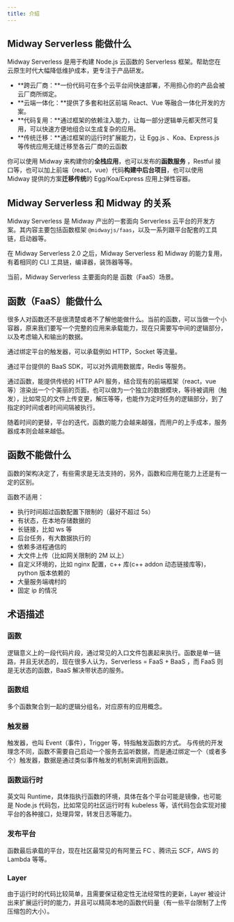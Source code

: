 ```yaml
---
title: 介绍
---
```


## Midway Serverless 能做什么

Midway Serverless 是用于构建 Node.js 云函数的 Serverless 框架。帮助您在云原生时代大幅降低维护成本，更专注于产品研发。

- **跨云厂商：**一份代码可在多个云平台间快速部署，不用担心你的产品会被云厂商所绑定。
- **云端一体化：**提供了多套和社区前端 React、Vue 等融合一体化开发的方案。
- **代码复用：**通过框架的依赖注入能力，让每一部分逻辑单元都天然可复用，可以快速方便地组合以生成复杂的应用。
- **传统迁移：**通过框架的运行时扩展能力，让 Egg.js 、Koa、Express.js 等传统应用无缝迁移至各云厂商的云函数

你可以使用 Midway 来构建你的**全栈应用**，也可以发布的**函数服务** ，Restful 接口等，也可以加上前端（react，vue）代码**构建中后台项目**，也可以使用 Midway 提供的方案**迁移传统**的 Egg/Koa/Express 应用上弹性容器。

## Midway Serverless 和 Midway 的关系

Midway Serverless 是 Midway 产出的一套面向 Serverless 云平台的开发方案。其内容主要包括函数框架 `@midwayjs/faas`，以及一系列跟平台配套的工具链，启动器等。

在 Midway Serverless 2.0 之后，Midway Serverless 和 Midway 的能力复用，有着相同的 CLI 工具链，编译器，装饰器等等。

当前，Midway Serverless 主要面向的是 函数（FaaS）场景。

## 函数（FaaS）能做什么

很多人对函数还不是很清楚或者不了解他能做什么。当前的函数，可以当做一个小容器，原来我们要写一个完整的应用来承载能力，现在只需要写中间的逻辑部分，以及考虑输入和输出的数据。

通过绑定平台的触发器，可以承载例如 HTTP，Socket 等流量。

通过平台提供的 BaaS SDK，可以对外调用数据库，Redis 等服务。

通过函数，能提供传统的 HTTP API 服务，结合现有的前端框架（react，vue 等）渲染出一个个美丽的页面，也可以做为一个独立的数据模块，等待被调用（触发），比如常见的文件上传变更，解压等等，也能作为定时任务的逻辑部分，到了指定的时间或者时间间隔被执行。

随着时间的更替，平台的迭代，函数的能力会越来越强，而用户的上手成本，服务器成本则会越来越低。

## 函数不能做什么

函数的架构决定了，有些需求是无法支持的，另外，函数和应用在能力上还是有一定的区别。

函数不适用：

- 执行时间超过函数配置下限制的（最好不超过 5s）
- 有状态，在本地存储数据的
- 长链接，比如 ws 等
- 后台任务，有大数据执行的
- 依赖多进程通信的
- 大文件上传（比如网关限制的 2M 以上）
- 自定义环境的，比如 nginx 配置，c++ 库(c++ addon 动态链接库等)，python 版本依赖的
- 大量服务端魂村的
- 固定 ip 的情况

## 术语描述

### 函数

逻辑意义上的一段代码片段，通过常见的入口文件包裹起来执行。函数是单一链路，并且无状态的，现在很多人认为，Serverless = FaaS + BaaS ，而 FaaS 则是无状态的函数，BaaS 解决带状态的服务。

### 函数组

多个函数聚合到一起的逻辑分组名，对应原有的应用概念。

### 触发器

触发器，也叫 Event（事件），Trigger 等，特指触发函数的方式。
与传统的开发理念不同，函数不需要自己启动一个服务去监听数据，而是通过绑定一个（或者多个）触发器，数据是通过类似事件触发的机制来调用到函数。

### 函数运行时

英文叫 Runtime，具体指执行函数的环境，具体在各个平台可能是镜像，也可能是 Node.js 代码包，比如常见的社区运行时有 kubeless 等，该代码包会实现对接平台的各种接口，处理异常，转发日志等能力。

### 发布平台

函数最后承载的平台，现在社区最常见的有阿里云 FC 、腾讯云 SCF，AWS 的 Lambda 等等。

### Layer

由于运行时的代码比较简单，且需要保证稳定性无法经常性的更新，Layer 被设计出来扩展运行时的能力，并且可以精简本地的函数代码量（有一些平台限制了上传压缩包的大小）。
